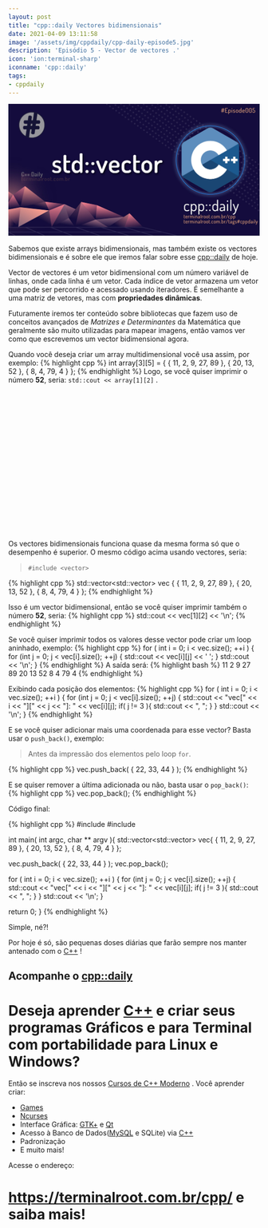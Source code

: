 ```yaml
---
layout: post
title: "cpp::daily Vectores bidimensionais"
date: 2021-04-09 13:11:58
image: '/assets/img/cppdaily/cpp-daily-episode5.jpg'
description: 'Episódio 5 - Vector de vectores .'
icon: 'ion:terminal-sharp'
iconname: 'cpp::daily'
tags:
- cppdaily
---
```


![cpp::daily Vectores bidimensionais](/assets/img/cppdaily/cpp-daily-episode5.jpg)

Sabemos que existe arrays bidimensionais, mas também existe os vectores bidimensionais e é sobre ele que iremos falar sobre esse [cpp::daily](https://terminalroot.com.br/tags#cppdaily) de hoje.

Vector de vectores é um vetor bidimensional com um número variável de linhas, onde cada linha é um vetor. Cada índice de vetor armazena um vetor que pode ser percorrido e acessado usando iteradores. É semelhante a uma matriz de vetores, mas com **propriedades dinâmicas**.

Futuramente iremos ter conteúdo sobre bibliotecas que fazem uso de conceitos avançados de *Matrizes e Determinantes* da Matemática que geralmente são muito utilizadas para mapear imagens, então vamos ver como que escrevemos um vector bidimensional agora.

Quando você deseja criar um array multidimensional você usa assim, por exemplo:
{% highlight cpp %}
int array[3][5] = {  { 11, 2, 9, 27, 89 },
                     { 20, 13, 52 },
                     { 8, 4, 79, 4 }
                  };
{% endhighlight %}
Logo, se você quiser imprimir o número **52**, seria: `std::cout << array[1][2]` .

<!-- QUADRADO -->
<script async src="//pagead2.googlesyndication.com/pagead/js/adsbygoogle.js"></script>
<ins class="adsbygoogle"
style="display:inline-block;width:336px;height:280px"
data-ad-client="ca-pub-2838251107855362"
data-ad-slot="5351066970"></ins>
<script>
(adsbygoogle = window.adsbygoogle || []).push({});
</script>


Os vectores bidimensionais funciona quase da mesma forma só que o desempenho é superior. O mesmo código acima usando vectores, seria:
> `#include <vector>`

{% highlight cpp %}
std::vector<std::vector<int>> vec {  { 11, 2, 9, 27, 89 },
                                      { 20, 13, 52 },
                                      { 8, 4, 79, 4 }
                                  };
{% endhighlight %}

Isso é um vector bidimensional, então se você quiser imprimir também o número **52**, seria:
{% highlight cpp %}
std::cout << vec[1][2] << '\n';
{% endhighlight %}

Se você quiser imprimir todos os valores desse vector pode criar um loop aninhado, exemplo:
{% highlight cpp %}
for ( int i = 0; i < vec.size(); ++i ) {
 for (int j = 0;  j < vec[i].size(); ++j) {
   std::cout << vec[i][j] << ' ';
 }
 std::cout << '\n';
}
{% endhighlight %}
A saída será:
{% highlight bash %}
11 2 9 27 89 
20 13 52 
8 4 79 4 
{% endhighlight %}

Exibindo cada posição dos elementos:
{% highlight cpp %}
  for ( int i = 0; i < vec.size(); ++i ) {
    for (int j = 0;  j < vec[i].size(); ++j) {
      std::cout << "vec[" << i << "][" << j << "]: " << vec[i][j];
      if( j != 3 ){
        std::cout << ", ";
      }
    }
    std::cout << '\n';
  }
{% endhighlight %}

E se você quiser adicionar mais uma coordenada para esse vector? Basta usar o `push_back()`, exemplo:
> Antes da impressão dos elementos pelo loop `for`.

{% highlight cpp %}
vec.push_back( { 22, 33, 44 } );
{% endhighlight %}

E se quiser remover a última adicionada ou não, basta usar o `pop_back()`:
{% highlight cpp %}
vec.pop_back();
{% endhighlight %}

Código final:

{% highlight cpp %}
#include <iostream>
#include <vector>

int main( int argc, char ** argv ){
  std::vector<std::vector<int>> vec{  { 11, 2, 9, 27, 89 },
                                      { 20, 13, 52 },
                                      { 8, 4, 79, 4 }
                                   };

  vec.push_back( { 22, 33, 44 } );
  vec.pop_back();

  for ( int i = 0; i < vec.size(); ++i ) {
    for (int j = 0;  j < vec[i].size(); ++j) {
      std::cout << "vec[" << i << "][" << j << "]: " << vec[i][j];
      if( j != 3 ){
        std::cout << ", ";
      }
    }
    std::cout << '\n';
  }

  return 0;
}
{% endhighlight %}

Simple, né?!

Por hoje é só, são pequenas doses diárias que farão sempre nos manter antenado com o [C++](https://terminalroot.com.br/cpp/) !

## Acompanhe o [cpp::daily](https://terminalroot.com.br/tags#cppdaily)

# Deseja aprender [C++](https://terminalroot.com.br/cpp/) e criar seus programas Gráficos e para Terminal com portabilidade para Linux e Windows?
Então se inscreva nos nossos [Cursos de C++ Moderno](https://terminalroot.com.br/cpp/) . Você aprender criar:
- [Games](https://terminalroot.com.br/tags#games)
- [Ncurses](https://terminalroot.com.br/2021/02/crie-programas-graficos-no-terminal-com-cpp-e-ncurses.html)
- Interface Gráfica: [GTK+](https://terminalroot.com.br/2020/08/anjuta-o-melhor-ide-para-c-com-gtkmm.html) e [Qt](https://terminalroot.com.br/2021/02/gerencie-suas-contas-financeiras-pessoais-com-terminal-finances.html)
- Acesso à Banco de Dados([MySQL](https://terminalroot.com.br/mysql/) e SQLite) via [C++](https://terminalroot.com.br/cpp/)
- Padronização
- E muito mais!

Acesse o endereço:
# <https://terminalroot.com.br/cpp/> e saiba mais!

<!-- RETANGULO LARGO 2 -->
<script async src="//pagead2.googlesyndication.com/pagead/js/adsbygoogle.js"></script>
<ins class="adsbygoogle"
style="display:block; text-align:center;"
data-ad-layout="in-article"
data-ad-format="fluid"
data-ad-client="ca-pub-2838251107855362"
data-ad-slot="8549252987"></ins>
<script>
(adsbygoogle = window.adsbygoogle || []).push({});
</script>



